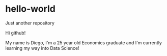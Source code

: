 # hello-world
Just another repository

Hi github!

My name is Diego, I'm a 25 year old Economics graduate and I'm currently learning my way into Data Science!
